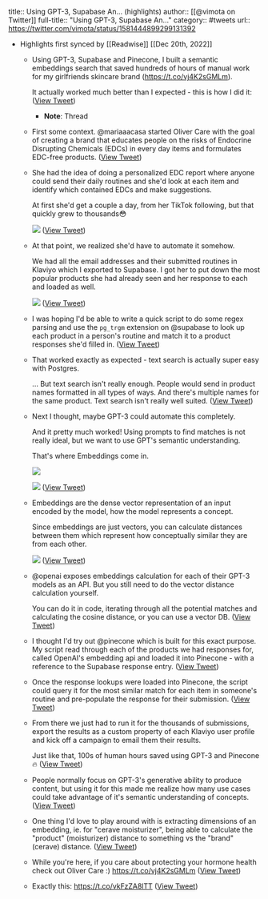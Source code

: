 title:: Using GPT-3, Supabase An... (highlights)
author:: [[@vimota on Twitter]]
full-title:: "Using GPT-3, Supabase An..."
category:: #tweets
url:: https://twitter.com/vimota/status/1581444899299131392

- Highlights first synced by [[Readwise]] [[Dec 20th, 2022]]
	- Using GPT-3, Supabase and Pinecone, I built a semantic embeddings search that saved hundreds of hours of manual work for my girlfriends skincare brand (https://t.co/vj4K2sGMLm).
	  
	  It actually worked much better than I expected - this is how I did it: ([View Tweet](https://twitter.com/vimota/status/1581444899299131392))
		- **Note**: Thread
	- First some context. @mariaaacasa started Oliver Care with the goal of creating a brand that educates people on the risks of Endocrine Disrupting Chemicals (EDCs) in every day items and formulates EDC-free products. ([View Tweet](https://twitter.com/vimota/status/1581444901891284992))
	- She had the idea of doing a personalized EDC report where anyone could send their daily routines and she'd look at each item and identify which contained EDCs and make suggestions.
	  
	  At first she'd get a couple a day, from her TikTok following, but that quickly grew to thousands😳 
	  
	  ![](https://pbs.twimg.com/media/FfJrw2OVUAA0wsz.jpg) ([View Tweet](https://twitter.com/vimota/status/1581444911039008768))
	- At that point, we realized she'd have to automate it somehow.
	  
	  We had all the email addresses and their submitted routines in Klaviyo which I exported to Supabase. I got her to put down the most popular products she had already seen and her response to each and loaded as well. 
	  
	  ![](https://pbs.twimg.com/media/FfJrxPVVEAAbeE2.jpg) ([View Tweet](https://twitter.com/vimota/status/1581444917535965184))
	- I was hoping I'd be able to write a quick script to do some regex parsing and use the `pg_trgm` extension on @supabase to look up each product in a person's routine and match it to a product responses she'd filled in. ([View Tweet](https://twitter.com/vimota/status/1581444920467857408))
	- That worked exactly as expected - text search is actually super easy with Postgres.
	  
	  ... But text search isn't really enough. People would send in product names formatted in all types of ways. And there's multiple names for the same product. Text search isn't really well suited. ([View Tweet](https://twitter.com/vimota/status/1581444923055738880))
	- Next I thought, maybe GPT-3 could automate this completely.
	  
	  And it pretty much worked! Using prompts to find matches is not really ideal, but we want to use GPT's semantic understanding.
	  
	  That's where Embeddings come in. 
	  
	  ![](https://pbs.twimg.com/media/FfJrx7FVsAAiAHm.png) 
	  
	  ![](https://pbs.twimg.com/media/FfJryJiUcAAe0Gu.png) ([View Tweet](https://twitter.com/vimota/status/1581444932778176512))
	- Embeddings are the dense vector representation of an input encoded by the model, how the model represents a concept.
	  
	  Since embeddings are just vectors, you can calculate distances between them which represent how conceptually similar they are from each other. 
	  
	  ![](https://pbs.twimg.com/media/FfJrygHUcAARPLs.jpg) ([View Tweet](https://twitter.com/vimota/status/1581444939220541441))
	- @openai exposes embeddings calculation for each of their GPT-3 models as an API. But you still need to do the vector distance calculation yourself.
	  
	  You can do it in code, iterating through all the potential matches and calculating the cosine distance, or you can use a vector DB. ([View Tweet](https://twitter.com/vimota/status/1581444942253080576))
	- I thought I'd try out @pinecone which is built for this exact purpose. My script read through each of the products we had responses for, called OpenAI's embedding api and loaded it into Pinecone - with a reference to the Supabase response entry. ([View Tweet](https://twitter.com/vimota/status/1581444944807370753))
	- Once the response lookups were loaded into Pinecone, the script could query it for the most similar match for each item in someone's routine and pre-populate the response for their submission. ([View Tweet](https://twitter.com/vimota/status/1581444947307204608))
	- From there we just had to run it for the thousands of submissions, export the results as a custom property of each Klaviyo user profile and kick off a campaign to email them their results.
	  
	  Just like that, 100s of human hours saved using GPT-3 and Pinecone 🔥 ([View Tweet](https://twitter.com/vimota/status/1581444949865680896))
	- People normally focus on GPT-3's generative ability to produce content, but using it for this made me realize how many use cases could take advantage of it's semantic understanding of concepts. ([View Tweet](https://twitter.com/vimota/status/1581444952466153473))
	- One thing I'd love to play around with is extracting dimensions of an embedding, ie. for "cerave moisturizer", being able to calculate the "product" (moisturizer) distance to something vs the "brand" (cerave) distance. ([View Tweet](https://twitter.com/vimota/status/1581444955091804160))
	- While you're here, if you care about protecting your hormone health check out Oliver Care :) https://t.co/vj4K2sGMLm ([View Tweet](https://twitter.com/vimota/status/1581445255026515969))
	- Exactly this: https://t.co/vkFzZA8lTT ([View Tweet](https://twitter.com/vimota/status/1584939837660200962))
